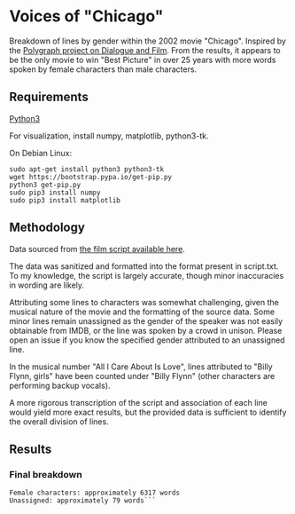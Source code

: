 # Voices of "Chicago"

Breakdown of lines by gender within the 2002 movie "Chicago".  Inspired by the [Polygraph project on Dialogue and Film](http://polygraph.cool/films/embed.html).  From the results, it appears to be the only movie to win "Best Picture" in over 25 years with more words spoken by female characters than male characters.

## Requirements

[Python3](https://www.python.org/downloads/)

For visualization, install numpy, matplotlib, python3-tk.

On Debian Linux:

```
sudo apt-get install python3 python3-tk
wget https://bootstrap.pypa.io/get-pip.py
python3 get-pip.py
sudo pip3 install numpy
sudo pip3 install matplotlib
```

## Methodology

Data sourced from [the film script available here](http://www.cswap.com/2002/Chicago/song/Full_Script).

The data was sanitized and formatted into the format present in script.txt.  To my knowledge, the script is largely accurate, though minor inaccuracies in wording are likely.

Attributing some lines to characters was somewhat challenging, given the musical nature of the movie and the formatting of the source data.  Some minor lines remain unassigned as the gender of the speaker was not easily obtainable from IMDB, or the line was spoken by a crowd in unison.  Please open an issue if you know the specified gender attributed to an unassigned line.

In the musical number "All I Care About Is Love", lines attributed to "Billy Flynn, girls" have been counted under "Billy Flynn" (other characters are performing backup vocals).

A more rigorous transcription of the script and association of each line would yield more exact results, but the provided data is sufficient to identify the overall division of lines.

## Results

### Final breakdown 

```Male characters: approximately 4791 words
Female characters: approximately 6317 words
Unassigned: approximately 79 words```

